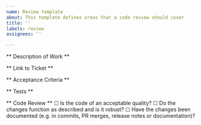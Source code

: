```yaml
---
name: Review template
about: This template defines areas that a code review should cover
title: ''
labels: review
assignees: ''

---
```


** Description of Work **

** Link to Ticket **

** Acceptance Criteria **

** Tests **

** Code Review **
☐ Is the code of an acceptable quality?
☐ Do the changes function as described and is it robust?
☐ Have the changes been documented (e.g. in commits, PR merges, release notes or documentation)?
